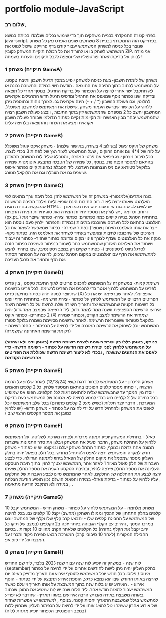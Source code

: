 # portfolio module-JavaScript
### שלום רב,
בפרוייקט זה התמקדתי בבניית משחקים תוך כדי שימוש בכלים שנלמדו בכיתה בנושא java-script.
בפרוייקט הזה התמקדתי בבניית 8 משחקים שונים ואפרט כאן כל משחק שנוצר
בכל כניסה למשחק המשתמש יעבור קודם בדף פרוייקט שיכול לנווט את המשתמש לשחק בו או להוריד את כל תכולת תיקיית המשחק כקובץ ZIP.
אני מודה לבוחן על בדיקת האתר פורטפוליו שלי ומצפה לקבל תיקונים והערות בשמחה!




### משחק 1 (תיקייה GameA)
משחק של לומדת חשבון- בעת כניסה למשחק יופיע במסך תרגיל חשבון ותיבת טקסט. 
על המשתמש לכתוב בתוך התיבה את התוצאה . הודעת חיווי במידה והתשובה נכונה או לא תתקבל ישר אחרי לחיצה על הכפתור של בדיקת התרגיל.
בנוסף אחרי כל תוצאה ובדיקה ישנו כפתור נוסף שמאפס את התרגיל ומדפיס תרגיל חדש
התרגילים אקראיים לחלוטין וגם פעולת החשבון (* / + -) הינה אקראית גם.
לצורך נוחות וכתוספת ניתן ללחוץ על הקישור שבראש העמוד משחק ,שישלח את המשתמש למחשבון משוכלל. המחשבון יחשב כל 2 מספרים שהמתשמש יזין בתוך התיבות , ויבצע פעולת חשבון רצויה שהמתשמש יבחר מבין האפשרויות הקיימות (קיים כפתור רנדולמי שבוחר פעולת חשבון אקראית ומציג את הפתרון והתוצאה בלחיצה עליו)



### משחק 2 (תיקייה GameB)
משחק של איקס עיגול (בשילוב 4 בשורה, באישור שלמה) - משחק איקס עיגול משוכלל על לוח של 4*4 עם אותם החוקים , שעל המתשמש ליצור רצץ של לפחות 3 בכדי לנצח. בכל סיבוב ניצחון יוצג פופאפ אם פרטי המנצח , והטבלה שליד לוח המשחק תתעדכן בהתאם למספר הנצחונות. בנוסף, כל שמירה של הטבלה מתבצע אוטומטית שמירה בלוקאל סטוראג עם מס הנצחונות העדכני. ליד הטבלת נצחונות קיים כפתור איפוס שיאפס גם את הטבלה וגם את הלוקאל סטורג.



### משחק 3 (תיקייה GameC)
בונה אתרים(אלמנטור)- במשחק זה על המשתמש להזין בכל תיבה ערך מתאים לפי האלמנט שאותו ירצה ליצור.
רוב התיבות הינם אופציונליות מלבד התיבה הראשונה שמבקשת בחירת תגית HTML .
יש לשים לב שתיבות שדורשות יחס מידה כמו אורך ורוחב וכדומה , יש להזין את מספר יחידות המידה ואת סוג יחידות המידה הרצויות (px,pt..)
בתחתית הסרגל בנייה קיימים כמה כפתורים:
כפתור יצירה- כפתור שיוצר את האלמנט בהתאם לכל הערכים שהוכנסו בתיבות (במידה והכפתור יילחץ פעם נוספת הוא ייצר את אותו האלמנט האחרון שנוצר)
כפתור שמירה- כפתור שמאפשר לשמור את כל הערכים של שהכונסו לתיבות ומאפשר בעתיד לשחזר את האלמנט הזה.
כפתור ניקוי- מנקה את כל האלמנטים שבדף לצורך פינוי מקום וכדומה
כפתור שחזור- כפתור זה יעבוד וישחזר את האלמנט האחרון שהמשתמש בחר לשמור בכפתור השמירה
כפתור חזרה לסרגל ניווט (רספונסיבי)- כפתור שקיים רק במצב רספונסיבי, שבו בחרתי להציג למתשתמש את הדף עם האלמנטים במקום הסרגל ערכים, לחיצה על הכפתור תסתיר את הדף ותחזיר את סרגל העריכה.


### משחק 4 (תיקייה GameD)
רשימת קניות- במשחק זה על המשתמש להכניס פריטים לתוך התיבת טקסט , בין פריט לפריט על המשתמש ללחוץ אנטר כדי להכניס את הפריט לרשימה.
לכל פריט ברשימה שתיווצר למטה יהיה כפתור מחיקת פריט (X) אופציונלי.
לאחר שברשימה יש את כל הפריטים הרצויים על המשתמש ללחוץ על כפתור -יצירת הרשימה- 
בתחתית הדף יופעו כל רשימות הקניות שהמשתמש יצר ותאריך היצירה שלה. לחיצה על כל רשימה תיצור אירוע:
הרשימה הספציפית תשנה ממד לממד גדול, ליד הרשימה שבמצב ממד גדול יהיה 2 כפתורים- כפתור איקס (X) שמחזיר את הרשימה למצב הקודם, וכפתור שמירה בלוקאל סטוראז ששומר את הרשימה.
לאחר שרשימה מסויימת נשמרה בלוקל סטורז המשתמש יוכל לשחזק את הרשימה המוכנה על ידי לחיצה על הכפתור - החזר רשימה - (רק את הרישמה האחרונה שנשמרה)
#### בנוסף, באופן כללי בין יצירת רשימה ליצרת רשימה חדשה (באופן ידני ולא שחזור) על המשתמש ללחוץ לפני יצירת רשימה חדשה על כפתור - רשימה חדשה- כדי לאפס את הנתונים שנשמרו , ובכדי לא ליצור רשימה חדשה שכוללת את הפריטים מהרשימה הקודמת


### משחק 5 (תיקייה GameE)
משחק הזיכרון - על המשתמש לבחור דרגת קושי (12/18/24) לאחר שלחץ על הרמה הרצויה , ייפתחו מספר קלפים הפוכים בהתאם חמספר שלחץ.
כל 2 קלפים תואמים יוסרו מין המסך עד שהמשתמש יצליח להתאים זוגות לכל הקלפים.
הפופ אפ שמופיע בכל בחירה של 2 קלפים הוא בכדי למנוע לחיצה לא מכוונת של המשתמש בעת בדיקת המערכת , הדבר יוצר תקלות (כשיש מעל 2 קלפים פתוחים)
בכל שלב המשתמש יוכל לאפס את המשחק ולהתחיל חדש על ידי לחיצה על כפתור - משחק חדש- (יש ללחוץ כמובן את מספר הקלפים הרצוי שוב )


### משחק 6 (תיקייה GameF)
פאזל - בתחילת המשחק יופיע תמונה מרכזית ולצידה מערכת לשליטה.
על המשתמש ללחוץ על התחלת משחק , הדבר יפעיל את המשחק ויבלגן את סדר התמונות שיוצרות תמונה אחת גדולה ובנוסף, כפתור התחל משחק יעלם ובמקומו יופיע כפתור - משחק חדש למקרה והמשתמש ירצה לאפס ולהתחיל מחדש.
בכל חלק בפאזל יהיה בחלק העליון מספר שמסמל את מיקום החלק של הפאזל ביחס לתמונה הגדולה.
כדי לבצע העברות של חלק פאזל מאזור 1 לאזור אחר ,המתשמש יצטרך להזין בתוך תיבת הטסקט העליונה את מספר החלק שירצה להזיז, ובתיבת הטקסט השניה את מספר החלק שאיתו ירצה לבצע את ההחלפה של החלקים.
לאחר שהמתמש סיים לבצע העברות של החלקים , עליו ללחוץ על כפתור - בדיקת פאזל-
במידה והפאזל הושלם נכון תופיע הודעת הצלחה , במידה ולא תתקבל הודעה מתאימה .


### משחק 7 (תיקייה GameG)
משחק מלחמה - על המשתמש ללחוץ על כפתור - משחק חדש - 
המשתמש יקבל 10 קלפים בחלק התחתון של המסך וממולו השחקן (מחשב) יקבל 10 קלפים גם.
בכל לחיצה של המשתמש על החבילת קלפים שלו - יתבצע קרב
קלף שלו וקלף של המחשב יוצגו במרכז המסך , והיריב עם הקלף הגבוהה ביותר יזכה ב2 הקלפים (במצב של תיקו כל יריב יקבל את הקלף בחזרה)
כל הקלפים שלאחר הקרב מהווים 10 נקודות .
בסיום החבילה המקורית (לאחר 10 סיבובי קרב) המערכת תבצע ספירת ניקוד ותכריז על המנצח על ידי פופ אפ.



### משחק 8 (תיקייה GameH)
לוח שנה - במשחק זה יופיע לוח שנה עבור שנת 2023 בלבד, ליד שם החודש (september) בחלק העליון יהיה ניתן לגשת לחודשים אחרים על ידי לחיצה על כפתור מינוס / פלוס. בכל חודש יוכל המשתמש להוסיף אירוע עם תאריך מדוייק באיזה יום שירצה באותו החודש שבו הוא נמצא כרגע, הוספת אירוע תתבצע על ידי כפתור - הוסף אירוע - . האירוע יופיע בלוח שנה בתוך המשבצת של אותו תאריך וייעלם כאשר המשתמש יעבור להצגת חודש אחר.
ליד הלוח שנה יש לוח שמציג את התוכן שכתוב באותה משבצת במידה ואם יש הרבה אירועים באתוו תאריך- שהדבר לא יפריע למתשמש בגלל שמשבצת התאריך יחסית קטנה.
בנוסף , למשתמש יש אפשרות שחזור של אירוע אחרון ששמר ויכול להציג אותו על ידי לחיצה על הכפתור העליון שמחוץ ללוח (במצב רספונסיבי הכפתור יופיע מתחת ללוח)
